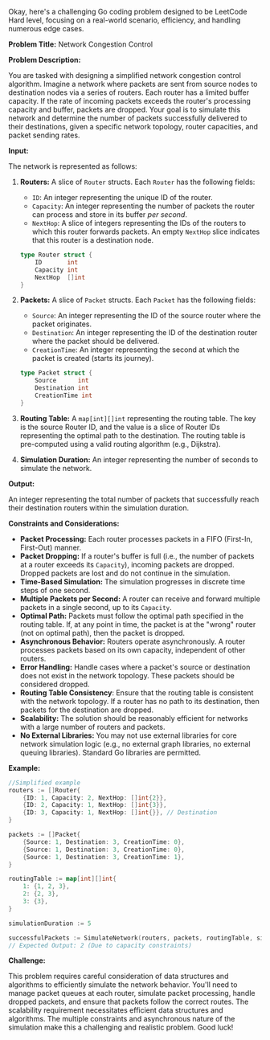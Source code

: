 Okay, here's a challenging Go coding problem designed to be LeetCode Hard level, focusing on a real-world scenario, efficiency, and handling numerous edge cases.

**Problem Title:** Network Congestion Control

**Problem Description:**

You are tasked with designing a simplified network congestion control algorithm.  Imagine a network where packets are sent from source nodes to destination nodes via a series of routers. Each router has a limited buffer capacity.  If the rate of incoming packets exceeds the router's processing capacity and buffer, packets are dropped.  Your goal is to simulate this network and determine the number of packets successfully delivered to their destinations, given a specific network topology, router capacities, and packet sending rates.

**Input:**

The network is represented as follows:

1.  **Routers:** A slice of `Router` structs. Each `Router` has the following fields:
    *   `ID`: An integer representing the unique ID of the router.
    *   `Capacity`: An integer representing the number of packets the router can process and store in its buffer *per second*.
    *   `NextHop`: A slice of integers representing the IDs of the routers to which this router forwards packets.  An empty `NextHop` slice indicates that this router is a destination node.

    ```go
    type Router struct {
    	ID       int
    	Capacity int
    	NextHop  []int
    }
    ```

2.  **Packets:** A slice of `Packet` structs. Each `Packet` has the following fields:
    *   `Source`: An integer representing the ID of the source router where the packet originates.
    *   `Destination`: An integer representing the ID of the destination router where the packet should be delivered.
    *   `CreationTime`: An integer representing the second at which the packet is created (starts its journey).

    ```go
    type Packet struct {
    	Source      int
    	Destination int
    	CreationTime int
    }
    ```

3.  **Routing Table:** A `map[int][]int` representing the routing table. The key is the source Router ID, and the value is a slice of Router IDs representing the optimal path to the destination. The routing table is pre-computed using a valid routing algorithm (e.g., Dijkstra).

4.  **Simulation Duration:** An integer representing the number of seconds to simulate the network.

**Output:**

An integer representing the total number of packets that successfully reach their destination routers within the simulation duration.

**Constraints and Considerations:**

*   **Packet Processing:**  Each router processes packets in a FIFO (First-In, First-Out) manner.
*   **Packet Dropping:** If a router's buffer is full (i.e., the number of packets at a router exceeds its `Capacity`), incoming packets are dropped.  Dropped packets are lost and do not continue in the simulation.
*   **Time-Based Simulation:**  The simulation progresses in discrete time steps of one second.
*   **Multiple Packets per Second:** A router can receive and forward multiple packets in a single second, up to its `Capacity`.
*   **Optimal Path:**  Packets must follow the optimal path specified in the routing table. If, at any point in time, the packet is at the "wrong" router (not on optimal path), then the packet is dropped.
*   **Asynchronous Behavior:** Routers operate asynchronously.  A router processes packets based on its own capacity, independent of other routers.
*   **Error Handling:**  Handle cases where a packet's source or destination does not exist in the network topology.  These packets should be considered dropped.
*   **Routing Table Consistency**: Ensure that the routing table is consistent with the network topology. If a router has no path to its destination, then packets for the destination are dropped.
*   **Scalability:** The solution should be reasonably efficient for networks with a large number of routers and packets.
*   **No External Libraries:** You may not use external libraries for core network simulation logic (e.g., no external graph libraries, no external queuing libraries). Standard Go libraries are permitted.

**Example:**

```go
//Simplified example
routers := []Router{
    {ID: 1, Capacity: 2, NextHop: []int{2}},
    {ID: 2, Capacity: 1, NextHop: []int{3}},
    {ID: 3, Capacity: 1, NextHop: []int{}}, // Destination
}

packets := []Packet{
    {Source: 1, Destination: 3, CreationTime: 0},
    {Source: 1, Destination: 3, CreationTime: 0},
    {Source: 1, Destination: 3, CreationTime: 1},
}

routingTable := map[int][]int{
	1: {1, 2, 3},
	2: {2, 3},
	3: {3},
}

simulationDuration := 5

successfulPackets := SimulateNetwork(routers, packets, routingTable, simulationDuration)
// Expected Output: 2 (Due to capacity constraints)
```

**Challenge:**

This problem requires careful consideration of data structures and algorithms to efficiently simulate the network behavior.  You'll need to manage packet queues at each router, simulate packet processing, handle dropped packets, and ensure that packets follow the correct routes.  The scalability requirement necessitates efficient data structures and algorithms. The multiple constraints and asynchronous nature of the simulation make this a challenging and realistic problem. Good luck!
